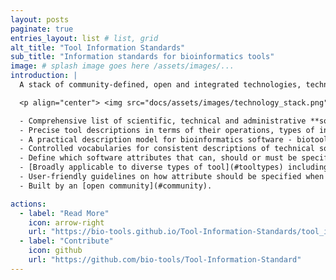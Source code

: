 ```yaml
---
layout: posts
paginate: true
entries_layout: list # list, grid
alt_title: "Tool Information Standards"
sub_title: "Information standards for bioinformatics tools"
image: # splash image goes here /assets/images/...
introduction: |
  A stack of community-defined, open and integrated technologies, technical standards and guidelines:

  <p align="center"> <img src="docs/assets/images/technology_stack.png" /></p>

  - Comprehensive list of scientific, technical and administrative **software attributes** to support cataloguing, discovery, use and interoperability of software
  - Precise tool descriptions in terms of their operations, types of input and output data, data formats and common topics, using the [EDAM ontology](https://github.com/edamontology/edamontology)
  - A practical description model for bioinformatics software - biotoolsSchema - which reduces the complexity of bioinformatics software into collections of readily understandable functional units.
  - Controlled vocabularies for consistent descriptions of technical software aspects such as programming language and license.
  - Define which software attributes that can, should or must be specified for different types of tools within a set of tool descriptions, using tool information profiles. 
  - [Broadly applicable to diverse types of tool](#tooltypes) including application software, workflows and APIs. 
  - User-friendly guidelines on how attribute should be specified when describing software.
  - Built by an [open community](#community).

actions:
  - label: "Read More"
    icon: arrow-right
    url: "https://bio-tools.github.io/Tool-Information-Standards/tool_information_standard.html"
  - label: "Contribute"
    icon: github
    url: "https://github.com/bio-tools/Tool-Information-Standard"
---
```

